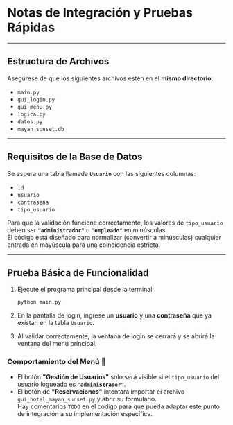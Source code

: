 # Notas de Integración y Pruebas Rápidas

---

## Estructura de Archivos

Asegúrese de que los siguientes archivos estén en el **mismo directorio**:

- `main.py`
- `gui_login.py`
- `gui_menu.py`
- `logica.py`
- `datos.py`
- `mayan_sunset.db`

---

## Requisitos de la Base de Datos

Se espera una tabla llamada **`Usuario`** con las siguientes columnas:

- `id`
- `usuario`
- `contraseña`
- `tipo_usuario`

Para que la validación funcione correctamente, los valores de `tipo_usuario` deben ser **`"administrador"`** o **`"empleado"`** en minúsculas.  
El código está diseñado para normalizar (convertir a minúsculas) cualquier entrada en mayúscula para una coincidencia estricta.

---

## Prueba Básica de Funcionalidad

1. Ejecute el programa principal desde la terminal:  
   ```bash
   python main.py
2. En la pantalla de login, ingrese un **usuario** y una **contraseña** que ya existan en la tabla `Usuario`.

3. Al validar correctamente, la ventana de login se cerrará y se abrirá la ventana del menú principal.

### Comportamiento del Menú 🚪

- El botón **"Gestión de Usuarios"** solo será visible si el `tipo_usuario` del usuario logueado es **`"administrador"`**.
- El botón de **"Reservaciones"** intentará importar el archivo `gui_hotel_mayan_sunset.py` y abrir su formulario.  
  Hay comentarios `TODO` en el código para que pueda adaptar este punto de integración a su implementación específica.
